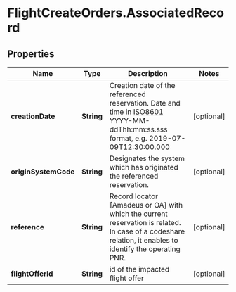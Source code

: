 # FlightCreateOrders.AssociatedRecord

## Properties

Name | Type | Description | Notes
------------ | ------------- | ------------- | -------------
**creationDate** | **String** | Creation date of the referenced reservation. Date and time in [ISO8601](https://en.wikipedia.org/wiki/ISO_8601) YYYY-MM-ddThh:mm:ss.sss format, e.g. 2019-07-09T12:30:00.000 | [optional] 
**originSystemCode** | **String** | Designates the system which has originated the referenced reservation. | [optional] 
**reference** | **String** | Record locator [Amadeus or OA] with which the current reservation is related. In case of a codeshare relation, it enables to identify the operating PNR. | [optional] 
**flightOfferId** | **String** | id of the impacted flight offer | [optional] 


